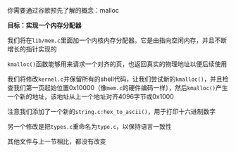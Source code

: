 你需要通过谷歌预先了解的概念：malloc

**目标：实现一个内存分配器**

我们将在`lib/mem.c`里面加一个内核内存分配器。它是由指向空闲内存，并且不断增长的指针实现的

`kmalloc()`函数能够用来请求一个对齐的页，也返回真实的物理地址以便后续使用

我们将修改`kernel.c`并保留所有的shell代码，让我们尝试新的`kmalloc()`，并且检查我们第一页起始位置0x10000（像`mem.c`的硬件编码一样），然后`kmalloc()`产生一个新的地址，该地址从上一个地址对齐4096字节或0x1000

注意我们添加了一个新的`string.c:hex_to_ascii()`，用于打印十六进制数字

另一个修改是把`types.c`重命名为`type.c`，以保持语言一致性

其他文件与上一节相比，都没有改变